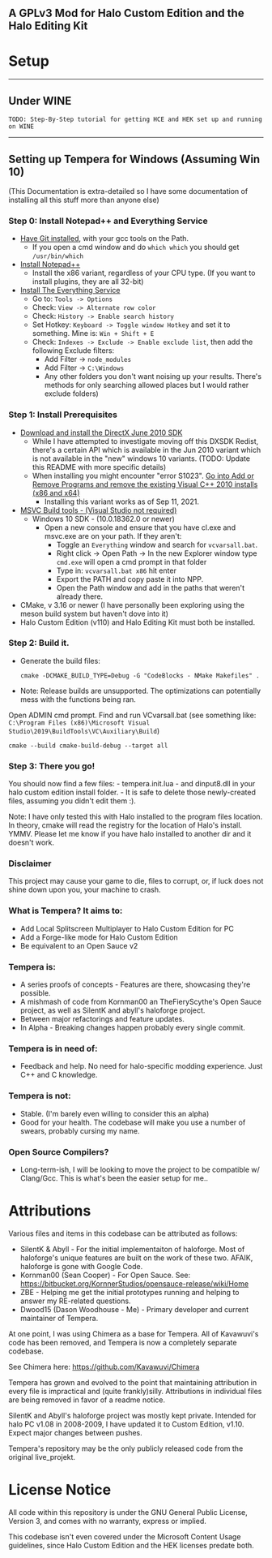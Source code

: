 ## A GPLv3 Mod for Halo Custom Edition and the Halo Editing Kit

# Setup

---
## Under WINE
    TODO: Step-By-Step tutorial for getting HCE and HEK set up and running on WINE
---  

## Setting up Tempera for Windows (Assuming Win 10)
  (This Documentation is extra-detailed so I have some documentation of installing all this stuff more than anyone else)
  ### Step 0: Install Notepad++ and Everything Service
  - [Have Git installed](https://gitforwindows.org/), with your gcc tools on the Path. 
    - If you open a cmd window and do `which which` you should get `/usr/bin/which`
  - [Install Notepad++](https://notepad-plus-plus.org/downloads)
  	- Install the x86 variant, regardless of your CPU type. (If you want to install plugins, they are all 32-bit) 
  - [Install The Everything Service](https://www.voidtools.com) 
    - Go to: `Tools -> Options`
    - Check: `View -> Alternate row color`
    - Check: `History -> Enable search history`
    - Set Hotkey: `Keyboard -> Toggle window Hotkey` and set it to something. Mine is: `Win + Shift + E`
    - Check: `Indexes -> Exclude -> Enable exclude list`, then add the following Exclude filters:
    	-  Add Filter -> `node_modules`
    	-  Add Filter -> `C:\Windows`
    	-  Any other folders you don't want noising up your results. There's methods for only searching allowed places but I would rather exclude folders)

  ### Step 1: Install Prerequisites 
 
  - [Download and install the DirectX June 2010 SDK](https://www.microsoft.com/en-us/download/details.aspx?id=6812)
    - While I have attempted to investigate moving off this DXSDK Redist, there's a certain API which is available in the Jun 2010 variant which is not available in the "new" windows 10 variants. (TODO: Update this README with more specific details)
    - When installing you might encounter "error S1023". [Go into Add or Remove Programs and remove the existing Visual C++ 2010 installs (x86 and x64)](https://docs.microsoft.com/en-us/troubleshoot/windows/win32/s1023-error-when-you-install-directx-sdk)
    	- Installing this variant works as of Sep 11, 2021.
  - [MSVC Build tools - (Visual Studio not required)](https://visualstudio.microsoft.com/thank-you-downloading-visual-studio/?sku=BuildTools&rel=16)
    - Windows 10 SDK - (10.0.18362.0 or newer)
    	- Open a new console and ensure that you have cl.exe and msvc.exe are on your path. If they aren't: 
    		- Toggle an `Everything` window and search for `vcvarsall.bat`. 
    		- Right click -> Open Path -> In the new Explorer window type `cmd.exe` will open a cmd prompt in that folder
    		- Type in: `vcvarsall.bat x86` hit enter
    		- Export the PATH and copy paste it into NPP. 
    		- Open the Path window and add in the paths that weren't already there.
  - CMake, v 3.16 or newer (I have personally been exploring using the meson build system but haven't dove into it)
  - Halo Custom Edition (v110) and Halo Editing Kit must both be installed.

  ### Step 2: Build it.
  
  - Generate the build files: 
   
		cmake -DCMAKE_BUILD_TYPE=Debug -G "CodeBlocks - NMake Makefiles" .

   - Note: Release builds are unsupported. The optimizations can potentially mess with the functions being ran.
  
   Open ADMIN cmd prompt. Find and run VCvarsall.bat (see something like:  `C:\Program Files (x86)\Microsoft Visual Studio\2019\BuildTools\VC\Auxiliary\Build`)
   
   
    cmake --build cmake-build-debug --target all

  ### Step 3: There you go!

   
   You should now find a few files:
    - tempera.init.lua 
    - and dinput8.dll in your halo custom edition install folder.
    - It is safe to delete those newly-created files, assuming you didn't edit them :).
   
   Note: I have only tested this with Halo installed to the program files location. 
   In theory, cmake will read the registry for the location of Halo's install. YMMV.
   Please let me know if you have halo installed to another dir and it doesn't work.

  ### Disclaimer 

   This project may cause your game to die, files to corrupt, or, if luck does not shine down upon you, your machine to crash.

### What is Tempera? It aims to:
  - Add Local Splitscreen Multiplayer to Halo Custom Edition for PC
  - Add a Forge-like mode for Halo Custom Edition
  - Be equivalent to an Open Sauce v2

### Tempera is: 
  - A series proofs of concepts - Features are there, showcasing they're possible. 
  - A mishmash of code from Kornman00 an TheFieryScythe's Open Sauce project, as well as SilentK and abyll's haloforge project.
  - Between major refactorings and feature updates.
  - In Alpha - Breaking changes happen probably every single commit. 

### Tempera is in need of:
  -  Feedback and help. No need for halo-specific modding experience. Just C++ and C knowledge. 
  
### Tempera is not: 
  - Stable. (I'm barely even willing to consider this an alpha)
  - Good for your health. The codebase will make you use a number of swears, probably cursing my name.
  
### Open Source Compilers?
  - Long-term-ish, I will be looking to move the project to be compatible w/ Clang/Gcc. 
  This is what's been the easier setup for me..

# Attributions
  
Various files and items in this codebase can be attributed as follows:

 *	SilentK & Abyll - For the initial implementaiton of haloforge. Most of haloforge's unique features are built on the work of these two. AFAIK, haloforge is gone with Google Code.
 *	Kornman00 (Sean Cooper) - For Open Sauce. See: https://bitbucket.org/KornnerStudios/opensauce-release/wiki/Home
 *  ZBE - Helping me get the initial prototypes running and helping to answer my RE-related questions.
 *	Dwood15 (Dason Woodhouse - Me) - Primary developer and current maintainer of Tempera. 
  
At one point, I was using Chimera as a base for Tempera. All of Kavawuvi's code has been removed, and Tempera is now a completely separate codebase.

See Chimera here: https://github.com/Kavawuvi/Chimera

Tempera has grown and evolved to the point that maintaining attribution in every file is impractical and (quite frankly)silly. Attributions in individual files are being removed in favor of a readme notice.

SilentK and Abyll's haloforge project was mostly kept private. Intended for halo PC v1.08 in 2008-2009, I have updated it to Custom Edition, v1.10. Expect major changes between pushes.

Tempera's repository may be the only publicly released code from the original live_projekt.

# License Notice

All code within this repository is under the GNU General Public License, Version 3, and comes with no warranty, express or implied.

This codebase isn't even covered under the Microsoft Content Usage guidelines, since Halo Custom Edition and the HEK licenses predate both.

